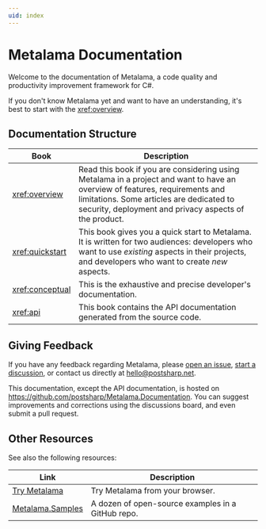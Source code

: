 ```yaml
---
uid: index
---
```


# Metalama Documentation

Welcome to the documentation of Metalama, a code quality and productivity improvement framework for C#.

If you don't know Metalama yet and want to have an understanding, it's best to start with the <xref:overview>.

## Documentation Structure

| Book | Description |
|------|-------------|
| <xref:overview> | Read this book if you are considering using Metalama in a project and want to have an overview of features, requirements and limitations. Some articles are dedicated to security, deployment and privacy aspects of the product. |
| <xref:quickstart> | This book gives you a quick start to Metalama. It is written for two audiences: developers who want to use _existing_ aspects in their projects, and developers who want to create _new_ aspects. |
| <xref:conceptual> | This is the exhaustive and precise developer's documentation. |
| <xref:api> | This book contains the API documentation generated from the source code. |

## Giving Feedback

If you have any feedback regarding Metalama, please [open an issue](https://github.com/postsharp/Metalama/issues/new),
 [start a discussion](https://github.com/postsharp/Metalama/discussions/new), or contact us directly at hello@postsharp.net.

This documentation, except the API documentation, is hosted on https://github.com/postsharp/Metalama.Documentation. You can suggest improvements and corrections using the discussions board, and even submit a pull request.


## Other Resources

See also the following resources:

| Link                                                              | Description |
|-------------------------------------------------------------------|------------------------
| [Try Metalama](https://try.metalama.net) | Try Metalama from your browser.|
| [Metalama.Samples](https://github.com/postsharp/Metalama.Samples) | A dozen of open-source examples in a GitHub repo. |
